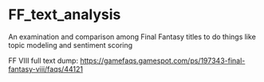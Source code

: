 # FF_text_analysis
An examination and comparison among Final Fantasy titles to do things like topic modeling and sentiment scoring

FF VIII full text dump: https://gamefaqs.gamespot.com/ps/197343-final-fantasy-viii/faqs/44121
